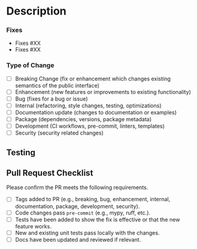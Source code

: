 # Description
<!--- Describe your changes in detail --->


### Fixes
<!--- List any issue numbers above that this PR addresses --->

- Fixes #XX
- Fixes #XX

### Type of Change
<!--- Check which off the following types describe this PR --->

- [ ] Breaking Change (fix or enhancement which changes existing semantics of the public interface)
- [ ] Enhancement (new features or improvements to existing functionality)
- [ ] Bug (fixes for a bug or issue)
- [ ] Internal (refactoring, style changes, testing, optimizations)
- [ ] Documentation update (changes to documentation or examples)
- [ ] Package (dependencies, versions, package metadata)
- [ ] Development (CI workflows, pre-commit, linters, templates)
- [ ] Security (security related changes)

## Testing
<!--- Please describe the test ran to verify changes --->


## Pull Request Checklist

Please confirm the PR meets the following requirements.
- [ ] Tags added to PR (e.g., breaking, bug, enhancement, internal, documentation, package, development, security).
- [ ] Code changes pass `pre-commit` (e.g., mypy, ruff, etc.).
- [ ] Tests have been added to show the fix is effective or that the new feature works.
- [ ] New and existing unit tests pass locally with the changes.
- [ ] Docs have been updated and reviewed if relevant.
